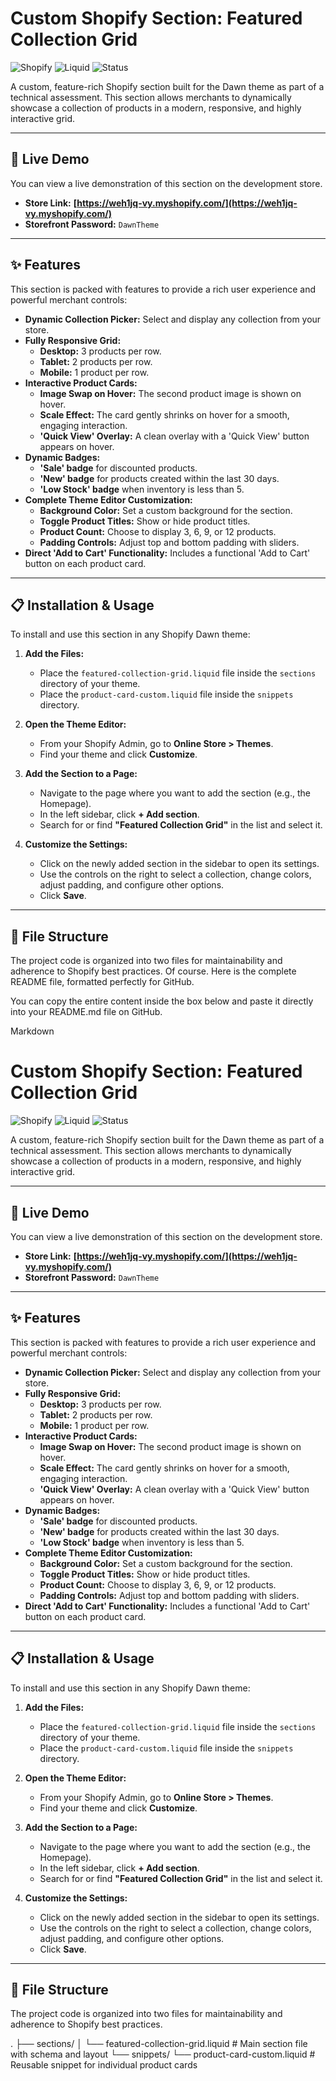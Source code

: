 # Custom Shopify Section: Featured Collection Grid

![Shopify](https://img.shields.io/badge/Shopify-Dawn_Theme-96BF48?style=for-the-badge&logo=shopify)
![Liquid](https://img.shields.io/badge/Liquid-Template_Language-blue?style=for-the-badge&logo=shopify)
![Status](https://img.shields.io/badge/Status-Completed-success?style=for-the-badge)

A custom, feature-rich Shopify section built for the Dawn theme as part of a technical assessment. This section allows merchants to dynamically showcase a collection of products in a modern, responsive, and highly interactive grid.

---

## 🔗 Live Demo

You can view a live demonstration of this section on the development store.

* **Store Link:** **[https://weh1jq-vy.myshopify.com/](https://weh1jq-vy.myshopify.com/)**
* **Storefront Password:** `DawnTheme`



---

## ✨ Features

This section is packed with features to provide a rich user experience and powerful merchant controls:

* **Dynamic Collection Picker:** Select and display any collection from your store.
* **Fully Responsive Grid:**
    * **Desktop:** 3 products per row.
    * **Tablet:** 2 products per row.
    * **Mobile:** 1 product per row.
* **Interactive Product Cards:**
    * **Image Swap on Hover:** The second product image is shown on hover.
    * **Scale Effect:** The card gently shrinks on hover for a smooth, engaging interaction.
    * **'Quick View' Overlay:** A clean overlay with a 'Quick View' button appears on hover.
* **Dynamic Badges:**
    * **'Sale' badge** for discounted products.
    * **'New' badge** for products created within the last 30 days.
    * **'Low Stock' badge** when inventory is less than 5.
* **Complete Theme Editor Customization:**
    * **Background Color:** Set a custom background for the section.
    * **Toggle Product Titles:** Show or hide product titles.
    * **Product Count:** Choose to display 3, 6, 9, or 12 products.
    * **Padding Controls:** Adjust top and bottom padding with sliders.
* **Direct 'Add to Cart' Functionality:** Includes a functional 'Add to Cart' button on each product card.

---

## 📋 Installation & Usage

To install and use this section in any Shopify Dawn theme:

1.  **Add the Files:**
    * Place the `featured-collection-grid.liquid` file inside the `sections` directory of your theme.
    * Place the `product-card-custom.liquid` file inside the `snippets` directory.

2.  **Open the Theme Editor:**
    * From your Shopify Admin, go to **Online Store > Themes**.
    * Find your theme and click **Customize**.

3.  **Add the Section to a Page:**
    * Navigate to the page where you want to add the section (e.g., the Homepage).
    * In the left sidebar, click **+ Add section**.
    * Search for or find **"Featured Collection Grid"** in the list and select it.

4.  **Customize the Settings:**
    * Click on the newly added section in the sidebar to open its settings.
    * Use the controls on the right to select a collection, change colors, adjust padding, and configure other options.
    * Click **Save**.

---

## 📁 File Structure

The project code is organized into two files for maintainability and adherence to Shopify best practices.
Of course. Here is the complete README file, formatted perfectly for GitHub.

You can copy the entire content inside the box below and paste it directly into your README.md file on GitHub.

Markdown

# Custom Shopify Section: Featured Collection Grid

![Shopify](https://img.shields.io/badge/Shopify-Dawn_Theme-96BF48?style=for-the-badge&logo=shopify)
![Liquid](https://img.shields.io/badge/Liquid-Template_Language-blue?style=for-the-badge&logo=shopify)
![Status](https://img.shields.io/badge/Status-Completed-success?style=for-the-badge)

A custom, feature-rich Shopify section built for the Dawn theme as part of a technical assessment. This section allows merchants to dynamically showcase a collection of products in a modern, responsive, and highly interactive grid.

---

## 🔗 Live Demo

You can view a live demonstration of this section on the development store.

* **Store Link:** **[https://weh1jq-vy.myshopify.com/](https://weh1jq-vy.myshopify.com/)**
* **Storefront Password:** `DawnTheme`



---

## ✨ Features

This section is packed with features to provide a rich user experience and powerful merchant controls:

* **Dynamic Collection Picker:** Select and display any collection from your store.
* **Fully Responsive Grid:**
    * **Desktop:** 3 products per row.
    * **Tablet:** 2 products per row.
    * **Mobile:** 1 product per row.
* **Interactive Product Cards:**
    * **Image Swap on Hover:** The second product image is shown on hover.
    * **Scale Effect:** The card gently shrinks on hover for a smooth, engaging interaction.
    * **'Quick View' Overlay:** A clean overlay with a 'Quick View' button appears on hover.
* **Dynamic Badges:**
    * **'Sale' badge** for discounted products.
    * **'New' badge** for products created within the last 30 days.
    * **'Low Stock' badge** when inventory is less than 5.
* **Complete Theme Editor Customization:**
    * **Background Color:** Set a custom background for the section.
    * **Toggle Product Titles:** Show or hide product titles.
    * **Product Count:** Choose to display 3, 6, 9, or 12 products.
    * **Padding Controls:** Adjust top and bottom padding with sliders.
* **Direct 'Add to Cart' Functionality:** Includes a functional 'Add to Cart' button on each product card.

---

## 📋 Installation & Usage

To install and use this section in any Shopify Dawn theme:

1.  **Add the Files:**
    * Place the `featured-collection-grid.liquid` file inside the `sections` directory of your theme.
    * Place the `product-card-custom.liquid` file inside the `snippets` directory.

2.  **Open the Theme Editor:**
    * From your Shopify Admin, go to **Online Store > Themes**.
    * Find your theme and click **Customize**.

3.  **Add the Section to a Page:**
    * Navigate to the page where you want to add the section (e.g., the Homepage).
    * In the left sidebar, click **+ Add section**.
    * Search for or find **"Featured Collection Grid"** in the list and select it.

4.  **Customize the Settings:**
    * Click on the newly added section in the sidebar to open its settings.
    * Use the controls on the right to select a collection, change colors, adjust padding, and configure other options.
    * Click **Save**.

---

## 📁 File Structure

The project code is organized into two files for maintainability and adherence to Shopify best practices.

.
├── sections/
│   └── featured-collection-grid.liquid  # Main section file with schema and layout
└── snippets/
└── product-card-custom.liquid       # Reusable snippet for individual product cards
